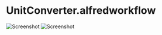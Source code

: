 UnitConverter.alfredworkflow
============================
![Screenshot](https://raw.github.com/ts123/UnitConverter.alfredworkflow/master/img/screen1.png)
![Screenshot](https://raw.github.com/ts123/UnitConverter.alfredworkflow/master/img/screen2.png)
